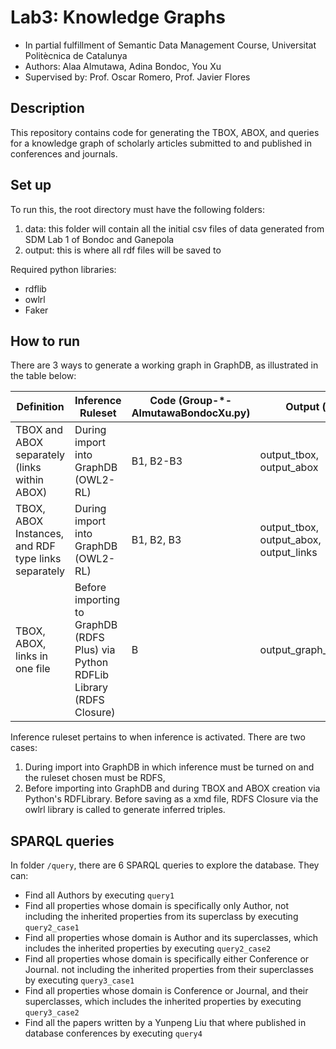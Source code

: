 # Lab3: Knowledge Graphs
- In partial fulfillment of Semantic Data Management Course, Universitat Politècnica de Catalunya
- Authors: Alaa Almutawa, Adina Bondoc, You Xu
- Supervised by: Prof. Oscar Romero, Prof. Javier Flores

## Description
This repository contains code for generating the TBOX, ABOX, and queries for a knowledge graph of scholarly articles submitted to and published in conferences and journals.

## Set up
To run this, the root directory must have the following folders:
1. data: this folder will contain all the initial csv files of data generated from SDM Lab 1 of Bondoc and Ganepola
2. output: this is where all rdf files will be saved to

Required python libraries:
- rdflib
- owlrl
- Faker

## How to run
There are 3 ways to generate a working graph in GraphDB, as illustrated in the table below:

Definition |	Inference Ruleset	|	Code (Group-*-AlmutawaBondocXu.py)	|	Output (.rdf)
--- | --- | --- | --- 
TBOX and ABOX separately (links within ABOX)	| During import into GraphDB (OWL2-RL)	|	B1, B2-B3	|	output_tbox, output_abox
TBOX, ABOX Instances, and RDF type links separately	|	During import into GraphDB (OWL2-RL)	|	B1, B2, B3	|	output_tbox, output_abox, output_links
TBOX, ABOX, links in one file	|	Before importing to GraphDB (RDFS Plus) via Python RDFLib Library (RDFS Closure)	|	B	|	output_graph_inference

Inference ruleset pertains to when inference is activated. There are two cases: 
1. During import into GraphDB in which inference must be turned on and the ruleset chosen must be RDFS, 
2. Before importing into GraphDB and during TBOX and ABOX creation via Python's RDFLibrary. Before saving as a xmd file, RDFS Closure via the owlrl library is called to generate inferred triples.

## SPARQL queries
In folder ```/query```, there are 6 SPARQL queries to explore the database. They can:
- Find all Authors by executing ```query1```
- Find all properties whose domain is specifically only Author, not including the inherited properties from its superclass by executing ```query2_case1```
- Find all properties whose domain is Author and its superclasses, which includes the inherited properties by executing ```query2_case2```
- Find all properties whose domain is specifically either Conference or Journal. not including the inherited properties from their superclasses by executing ```query3_case1```
- Find all properties whose domain is Conference or Journal, and their superclasses, which includes the inherited properties by executing ```query3_case2```
- Find all the papers written by a Yunpeng Liu that where published in database conferences by executing ```query4```
